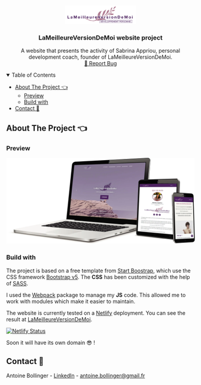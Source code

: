 <!-- PROJECT LOGO -->
<p align="center">
  <a href="https://amdtcap06.osborn.com">
    <img src="assets/img/logos/LMVDM-3.svg" alt="Logo" height="50">
  </a>

  <h3 align="center">LaMeilleureVersionDeMoi website project</h3>

  <p align="center">
    A website that presents the activity of Sabrina Appriou, personal development coach, founder of LaMeilleureVersionDeMoi.
    <br />
    <a href="https://github.com/antoinebollinger/lameilleureversiondemoi/issues">🐛 Report Bug</a>
  </p>
</p>

<!-- TABLE OF CONTENTS -->

<details open="open">
  <summary>Table of Contents</summary>
  <ul>
    <li>
      <a href="#about-the-project-">About The Project 👈</a>
      <ul>
        <li><a href="#preview">Preview</a></li>
        <li><a href="#build-with">Build with</a></li>
      </ul>
    </li>
    <li><a href="#contact-">Contact 📧</a></li>
  </ul>
</details>

<!-- ABOUT THE PROJECT -->

## About The Project 👈

### Preview

![Preview](assets/img/preview/preview.webp)

### Build with

The project is based on a free template from [Start Boostrap](https://startbootstrap.com/), which use the CSS framework [Bootstrap v5](https://getbootstrap.com/docs/5.0/getting-started/introduction/). The **CSS** has been customized with the help of [SASS](https://sass-lang.com/).

I used the [Webpack](https://webpack.js.org/) package to manage my **JS** code. This allowed me to work with modules which make it easier to maintain.

The website is currently tested on a [Netlify](https://www.netlify.com/) deployment. You can see the result at [LaMeilleureVersionDeMoi](https://sabrinacoaching.netlify.app/).

[![Netlify Status](https://api.netlify.com/api/v1/badges/f49d62bd-6859-4abe-a465-306d84627c4a/deploy-status)](https://app.netlify.com/sites/lameilleureversiondemoi/deploys)

Soon it will have its own domain 😎 !

<!-- CONTACT -->

## Contact 📧

Antoine Bollinger - [LinkedIn](https://www.linkedin.com/in/antoinebollinger/) - antoine.bollinger@gmail.fr
